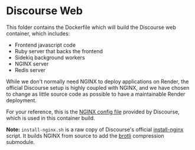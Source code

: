 # Discourse Web

This folder contains the Dockerfile which will build the Discourse web container, which includes:

- Frontend javascript code
- Ruby server that backs the frontend
- Sidekiq background workers
- NGINX server
- Redis server

While we don't normally need NGINX to deploy applications on Render, the official Discourse setup is highly coupled with NGINX, and we have chosen to change as little source code as possible to have a maintainable Render deployment.

For your reference, this is the [NGINX config file](https://github.com/discourse/discourse/blob/v2.6.3/config/nginx.sample.conf) provided by Discourse, which is used in this container build.

**Note:** `install-nginx.sh` is a raw copy of Discourse's official [install-nginx](https://github.com/discourse/discourse_docker/blob/master/image/base/install-nginx) script. It builds NGINX from source to add the [brotli](https://github.com/google/brotli) compression submodule.
